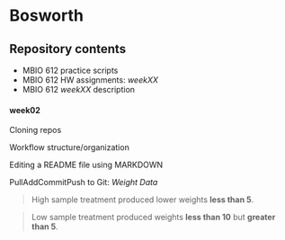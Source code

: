 # Bosworth

## Repository contents
* MBIO 612 practice scripts
* MBIO 612 HW assignments: _weekXX_
* MBIO 612 _weekXX_ description

#### week02

Cloning repos

Workflow structure/organization

Editing a README file using MARKDOWN

PullAddCommitPush to Git: _Weight Data_
  
  > High sample treatment produced lower weights **less than 5**.
  
  > Low sample treatment produced weights **less than 10** but **greater than 5**.
